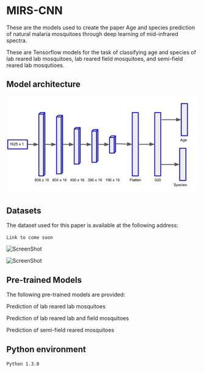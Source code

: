 # MIRS-CNN

These are the models used to create the paper Age and species prediction of natural malaria mosquitoes through deep learning of mid-infrared spectra.

These are Tensorflow models for the task of classifying age and species of lab reared lab mosquitoes, lab reared field mosquitoes, and semi-field reared lab mosqutioes.


<h2> Model architecture </h2>

![ScreenShot](/CNN-mosquito-architecture.png)


<h2> Datasets </h2>

The dataset used for this paper is available at the following address:

```Link to come soon```

![ScreenShot](/UMAP_Embedded_Mosquito_RearCnd.png)

![ScreenShot](/UMAP_Embedded_Mosquito_Country.png)

<h2> Pre-trained Models </h2>

The following pre-trained models are provided:

Prediction of lab reared lab mosquitoes

Prediction of lab reared lab and field mosquitoes

Prediction of semi-field reared mosquitoes


<h2> Python environment </h2>

```
Python 1.3.0
```
